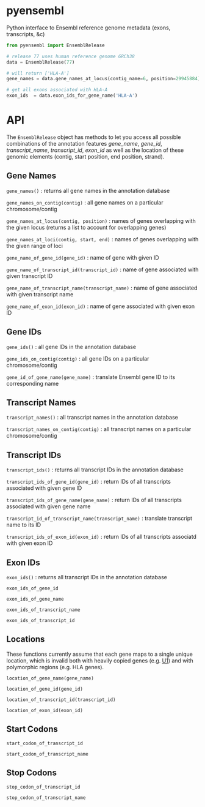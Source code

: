 pyensembl
=======

Python interface to Ensembl reference genome metadata (exons, transcripts, &c)

```python
from pyensembl import EnsemblRelease

# release 77 uses human reference genome GRCh38
data = EnsemblRelease(77)

# will return ['HLA-A']
gene_names = data.gene_names_at_locus(contig_name=6, position=29945884)

# get all exons associated with HLA-A
exon_ids  = data.exon_ids_for_gene_name('HLA-A')
```

# API

The `EnsemblRelease` object has methods to let you access all possible
combinations of the annotation features *gene\_name*, *gene\_id*,
*transcript\_name*, *transcript\_id*, *exon\_id* as well as the location of
these genomic elements (contig, start position, end position, strand).

## Gene Names

`gene_names()`
: returns all gene names in the annotation database

`gene_names_on_contig(contig)`
: all gene names on a particular chromosome/contig

`gene_names_at_locus(contig, position)`
: names of genes overlapping with the given locus
(returns a list to account for overlapping genes)

`gene_names_at_loci(contig, start, end)`
: names of genes overlapping with the given range of loci

`gene_name_of_gene_id(gene_id)`
: name of gene with given ID

`gene_name_of_transcript_id(transcript_id)`
: name of gene associated with given transcript ID

`gene_name_of_transcript_name(transcript_name)`
: name of gene associated with given transcript name

`gene_name_of_exon_id(exon_id)`
: name of gene associated with given exon ID


## Gene IDs

`gene_ids()`
: all gene IDs in the annotation database

`gene_ids_on_contig(contig)`
: all gene IDs on a particular chromosome/contig

`gene_id_of_gene_name(gene_name)`
: translate Ensembl gene ID to its corresponding name


## Transcript Names

`transcript_names()`
: all transcript names in the annotation database

`transcript_names_on_contig(contig)`
: all transcript names on a particular chromosome/contig


## Transcript IDs

`transcript_ids()`
: returns all transcript IDs in the annotation database

`transcript_ids_of_gene_id(gene_id)`
: return IDs of all transcripts associated with given gene ID

`transcript_ids_of_gene_name(gene_name)`
: return IDs of all transcripts associated with given gene name

`transcript_id_of_transcript_name(transcript_name)`
: translate transcript name to its ID

`transcript_ids_of_exon_id(exon_id)`
: return IDs of all transcripts associatd with given exon ID


## Exon IDs

`exon_ids()`
: returns all transcript IDs in the annotation database

`exon_ids_of_gene_id`

`exon_ids_of_gene_name`

`exon_ids_of_transcript_name`

`exon_ids_of_transcript_id`


## Locations

These functions currently assume that each gene maps to a single unique
location, which is invalid both with heavily copied genes
(e.g. [U1](http://en.wikipedia.org/wiki/U1_spliceosomal_RNA)) and with
polymorphic regions (e.g. HLA genes).

`location_of_gene_name(gene_name)`

`location_of_gene_id(gene_id)`

`location_of_transcript_id(transcript_id)`

`location_of_exon_id(exon_id)`


## Start Codons

`start_codon_of_transcript_id`

`start_codon_of_transcript_name`


## Stop Codons

`stop_codon_of_transcript_id`

`stop_codon_of_transcript_name`
